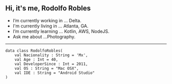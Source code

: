 
## Hi, it's me, **Rodolfo Robles**

- I’m currently working in ... Delta.
- I'm currently living in ... Atlanta, GA.
- I’m currently learning ... Kotlin, AWS, NodeJS.
- Ask me about ...Photography.

---
```
data class RodolfoRobles(
    val Nacionality : String = 'Mx',
    val Age : Int = 40,
    val DeveloperSince : Int = 2011,
    val OS : String = "Mac OSX",
    val IDE : String = "Android Studio"
)
```
<!--
**RodolfoRobles/RodolfoRobles** is a ✨ _special_ ✨ repository because its `README.md` (this file) appears on your GitHub profile.

Here are some ideas to get you started:

- 🔭 I’m currently working on ...
- 🌱 I’m currently learning ...
- 👯 I’m looking to collaborate on ...
- 🤔 I’m looking for help with ...
- 💬 Ask me about ...
- 📫 How to reach me: ...
- 😄 Pronouns: ...
- ⚡ Fun fact: ...
-->
